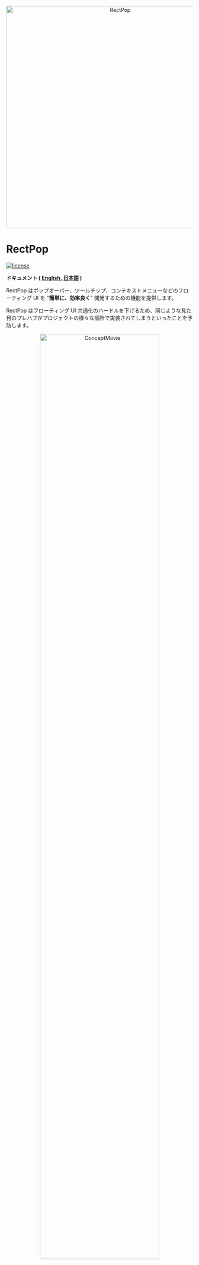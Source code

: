 ﻿<p align="center">
  <img width=600 src="Documentation/Images/logo.png" alt="RectPop">
</p>

# RectPop

[![license](https://img.shields.io/badge/LICENSE-MIT-green.svg)](LICENSE.md)

**ドキュメント ( [English](README.md), [日本語](README_JA.md) )**

RectPop はポップオーバー、ツールチップ、コンテキストメニューなどのフローティング UI を "**簡単に、効率良く**" 開発するための機能を提供します。

RectPop はフローティング UI 共通化のハードルを下げるため、同じような見た目のプレハブがプロジェクトの様々な個所で実装されてしまうといったことを予防します。

<p align="center">
  <img width="80%" src="Documentation/Images/top.gif" alt="ConceptMovie">
</p>

## 目次

<!-- START doctoc generated TOC please keep comment here to allow auto update -->
<!-- DON'T EDIT THIS SECTION, INSTEAD RE-RUN doctoc TO UPDATE -->
<!-- param::title::詳細:: -->
<details>
<summary>詳細</summary>

- [概要](#%E6%A6%82%E8%A6%81)
- [特徴](#%E7%89%B9%E5%BE%B4)
  - [フローティング UI の共通化が容易](#%E3%83%95%E3%83%AD%E3%83%BC%E3%83%86%E3%82%A3%E3%83%B3%E3%82%B0-ui-%E3%81%AE%E5%85%B1%E9%80%9A%E5%8C%96%E3%81%8C%E5%AE%B9%E6%98%93)
  - [描画領域内への UI 配置](#%E6%8F%8F%E7%94%BB%E9%A0%98%E5%9F%9F%E5%86%85%E3%81%B8%E3%81%AE-ui-%E9%85%8D%E7%BD%AE)
  - [全ての RenderMode に対応](#%E5%85%A8%E3%81%A6%E3%81%AE-rendermode-%E3%81%AB%E5%AF%BE%E5%BF%9C)
  - [フローティングオプション](#%E3%83%95%E3%83%AD%E3%83%BC%E3%83%86%E3%82%A3%E3%83%B3%E3%82%B0%E3%82%AA%E3%83%97%E3%82%B7%E3%83%A7%E3%83%B3)
    - [モード](#%E3%83%A2%E3%83%BC%E3%83%89)
    - [オフセット](#%E3%82%AA%E3%83%95%E3%82%BB%E3%83%83%E3%83%88)
  - [複数解像度対応](#%E8%A4%87%E6%95%B0%E8%A7%A3%E5%83%8F%E5%BA%A6%E5%AF%BE%E5%BF%9C)
- [セットアップ](#%E3%82%BB%E3%83%83%E3%83%88%E3%82%A2%E3%83%83%E3%83%97)
  - [インストール](#%E3%82%A4%E3%83%B3%E3%82%B9%E3%83%88%E3%83%BC%E3%83%AB)
- [ミニマルな使い方](#%E3%83%9F%E3%83%8B%E3%83%9E%E3%83%AB%E3%81%AA%E4%BD%BF%E3%81%84%E6%96%B9)
- [おすすめの使い方](#%E3%81%8A%E3%81%99%E3%81%99%E3%82%81%E3%81%AE%E4%BD%BF%E3%81%84%E6%96%B9)
  - [R3, UniRx](#r3-unirx)
- [ライセンス](#%E3%83%A9%E3%82%A4%E3%82%BB%E3%83%B3%E3%82%B9)

</details>
<!-- END doctoc generated TOC please keep comment here to allow auto update -->

## 概要

RectPop のコアシステムに対して、`RectTransform` を持つ任意のオブジェクトと、そのオブジェクトが配置されている `Canvas` を request すると、フローティング UI の表示に必要な設定を result として返します。RectPop の UI モジュール群を使用することで、result を UI に対して簡単に適用できます。

さらに、冒頭の GIF からも分かるように単一の**フローティング UI を複数個所で使いまわすための機能**も提供しています。RectPop の UI モジュール群は **request のコンテキストと result のコンテキストを疎結合に保つ**ことができます。

## 特徴

### フローティング UI の共通化が容易

前述したように、RectPop の計算ロジックでは、

> `RectTransform` を持つ任意のオブジェクトと、そのオブジェクトが配置されている `Canvas`

以外を要求しません。更にはフローティング UI とベースとなるオブジェクトの間には制約が存在しません。それゆえに、フローティング UI を 1 つ作成しておいて、リクエストを様々なオブジェクトから送るといった使い方が可能です。

そのための仕組みも提供しています。実装例としては、[Example02Request.cs](Assets/RectPop/Examples/Sources/Example02Request.cs), [Example02Result.cs](Assets/RectPop/Examples/Sources/Example02Result.cs) をそれぞれ参照してください。

### 描画領域内への UI 配置

レスポンスには `Pivot` や `Anchor` の設定が含まれています。これらをフローティング UI に適用することで、ほとんどのケースで画面内に UI を表示することができます。

> [!WARNING]
> フローティング UI があまりにも巨大な場合や、過剰なオフセットを追加すると画面外に出てしまうことが想定されます。

設定の適用に必要なメソッドも提供しています。[PopHandler.cs](Assets/RectPop/Sources/Runtime/PopHandler.cs) の `Apply` メソッドを参照してください。

### 全ての RenderMode に対応

`Canvas.RenderMode` には `ScreenSpaceOverlay`, `ScreenSpaceCamera`, `WorldSpace` がありますが、RectPop はこれら全てに対応しています。

### フローティングオプション

#### モード

下記の 3 つがあります。

> [!NOTE]
> フローティング位置はデフォルトから変更が可能です。
> `PopProvider` を継承して、`PopProvider.GetPopAnchorWorldPoint`, `PopProvider.GetPopPivotPosition` を override してください。

1. Inside

    オブジェクトの内側からフローティングします。

<p align="center">
  <img width="50%" src="Documentation/Images/inside.png" alt="Inside">
</p>

2. OutsideVertical

    オブジェクトの上下にフローティングします。

<p align="center">
  <img width="50%" src="Documentation/Images/outside_vertical.png" alt="OutsideVertical">
</p>

3. OutsideHorizontal

    オブジェクトの左右にフローティングします。

<p align="center">
  <img width="50%" src="Documentation/Images/outside_horizontal.png" alt="OutsideHorizontal">
</p>

#### オフセット

上下左右にオフセットを追加することができます。

<p align="center">
  <img width="80%" src="Documentation/Images/offset.gif" alt="ConceptMovie">
</p>

### 複数解像度対応

[冒頭の GIF](#rectpop) からも分かるように、画面の解像度を加味した上で計算結果を返します。あらゆる解像度の端末にも対応できる上に、動的に解像度が変わるようなケースにおいても、再計算さえすれば正しい位置にフローティング UI を表示することができます。

## セットアップ

### インストール

RectPop は、Unity のパッケージマネージャーを使用してインストールできます。

1. Unity を開き、`ウィンドウ` > `パッケージマネージャー` を選択します。
2. 左上の `+` ボタンをクリックし、`Git URL からパッケージを追加...` を選択します。
3. 以下の URL を入力します。： `https://github.com/hashiiiii/RectPop.git?path=/Assets/RectPop/Sources#v1.2.0`
4. `追加` をクリックしてパッケージをインストールします。

詳細については、Unity マニュアルの [Git URL からのインストール](https://docs.unity3d.com/ja/2019.4/Manual/upm-ui-giturl.html) を参照してください。

## ミニマルな使い方

> [!NOTE]
> 例が `Assets/RectPop/Examples/Example01.unity` に置いてあるので、必要に応じて参照して下さい。

1. Canvas と RectTransform を持つオブジェクトをそれぞれ作成します。

    Unity Editor 上でフローティング UI のベースとなる `Canvas`, `RectTransform` を用意します。


2. `PopHandler` インスタンスを取得します。

    `PopHandler` は計算ロジック (`IPopProvider`) のハンドラーです。

    ```csharp
    public class Example01 : MonoBehaviour
    {
        private readonly PopHandler _handler = new();
    }
    ```

    `PopHandler` インスタンスは `IPopProvider` を要求します。デフォルトコンストラクタでは `PopProvider` が使用されています。ほとんどのケースで、こちらを使用すれば要件を満たせると思います。

    ```csharp
    public class PopHandler
    {
        // static
        private static readonly IPopProvider Default = new PopProvider();
      
        // dependency
        private readonly IPopProvider _provider;
      
        // constructor
        public PopHandler(IPopProvider provider)
        {
            _provider = provider;
        }
      
        public PopHandler() : this(Default)
        {
        }
    
        // ----- code omitted -----
    }
    ```

> [!NOTE]
> 同時に複数の `IPopProvider` を取り扱う必要がない場合は、`PopHandler` インスタンスはシングルトンとして扱うのも良いと思います。

3. `PopHandler.RequestAndApply` を実行します。

    今回の例では、ボタンのクリックイベントをトリガーにしてフローティング UI を表示します。

    ```csharp
    public class Example01 : MonoBehaviour
    {
        // base
        [SerializeField] private Canvas _baseCanvas;
        [SerializeField] private Button _button;
    
        // floating ui
        [SerializeField] private RectTransform _popRect;
        [SerializeField] private Canvas _popCanvas;
    
        private readonly PopHandler _handler = new();
    
        private void Awake()
        {
            _button.onClick.AddListener(() =>
            {
                // get base rect transform
                var baseRectTransform = _button.GetComponent<RectTransform>();
    
                // create request
                var request = new PopRequest(baseRectTransform, _baseCanvas);
    
                // send request and apply result to floating ui
                _handler.RequestAndApply(request, _popRect, _popCanvas);
    
                // show floating ui
                _popRect.gameObject.SetActive(true);
            });
        }
    }
    ```

## おすすめの使い方

[ミニマルな使い方](#ミニマルな使い方) のほうではベースとなる UI とフローティング UI を同じファイル内で参照して実装しました。しかし、実際の実装では **フローティング UI を共通化したいケース** が多いと思われます。そのようなケースに対応するために、それぞれを別のファイルに分けて実装する方法を紹介します。

> [!NOTE]
> 例が `Assets/RectPop/Examples/Example02.unity` に置いてあるので、必要に応じて参照して下さい。

1. [ミニマルな使い方](#ミニマルな使い方)の 1, 2 を確認してください。

    ここまでは同じです。


2. `PopHandler.Request` を実行します。

    こちらは[ミニマルな使い方](#ミニマルな使い方)の 3 とほぼ同じ実装となっています。フローティング UI の表示は別クラスに委譲しているため、よりシンプルな実装となっていることが分かります。

    ```csharp
    public class Example02Request : MonoBehaviour
    {
        // base
        [SerializeField] private Canvas _baseCanvas;
        [SerializeField] private Button _button;
    
        private readonly PopHandler _handler = new();
    
        private void Awake()
        {
            _button.onClick.AddListener(() =>
            {
                // get base rect transform
                var baseRectTransform = _button.GetComponent<RectTransform>();
    
                // create request
                var request = new PopRequest(baseRectTransform, _baseCanvas);
    
                // send request
                _handler.Request(request);
            });
        }
    }
    ```

3. `PopHandler.Apply` を実行します。

    ここではフローティング UI の表示を行うクラスを作成しています。`PopDispatcher.OnDispatched` イベントを購読し、結果を受け取って表示します。

    ```csharp
    public class Example02Result : MonoBehaviour
    {
        // floating ui
        [SerializeField] private RectTransform _floatingRect;
        [SerializeField] private Canvas _floatingCanvas;
    
        private readonly PopHandler _handler = new();
    
        // register event
        private void Awake()
        {
            PopDispatcher.OnDispatched += OnPopDispatched;
        }
    
        // unregister event
        private void OnDestroy()
        {
            PopDispatcher.OnDispatched -= OnPopDispatched;
        }
    
        // apply result to floating ui
        private void OnPopDispatched(PopDispatchedEvent ev)
        {
            _handler.Apply(ev.Result, _floatingRect, _floatingCanvas);
            _floatingRect.gameObject.SetActive(true);
        }
    }
    ```

### R3, UniRx

よりスマートにイベント駆動プログラミングを行うため、下記 OSS の利用をおすすめしています。

- [R3](https://github.com/Cysharp/R3)
- [UniRx](https://github.com/neuecc/UniRx)

> [!NOTE]
> 例が `Assets/RectPop/Examples/Example02ForR3.unity`, `Assets/RectPop/Examples/Example02ForUniRx.unity` に置いてあるので、必要に応じて参照して下さい。

## ライセンス

本ソフトウェアはMITライセンスで公開しています。  
ライセンスの範囲内で自由に使っていただけますが、使用の際は以下の著作権表示とライセンス表示が必須となります。

* [LICENSE.md](LICENSE.md)

また、サードパーティーのソフトウェアに関しては以下を参照してください。

* [Third Party Notices.md](https://github.com/hashiiiii/RectPop/blob/main/Thirs%20Party%20Notices.md)
